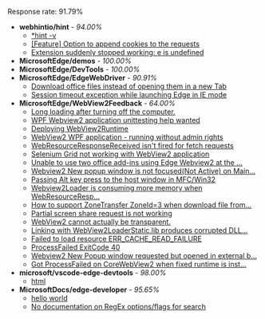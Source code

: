 Response rate: 91.79%

* **webhintio/hint** - _94.00%_
  * [*hint -v](https://github.com/webhintio/hint/issues/5174)
  * [[Feature] Option to append cookies to the requests](https://github.com/webhintio/hint/issues/5079)
  * [Extension suddenly stopped working: e is undefined](https://github.com/webhintio/hint/issues/5078)
* **MicrosoftEdge/demos** - _100.00%_
* **MicrosoftEdge/DevTools** - _100.00%_
* **MicrosoftEdge/EdgeWebDriver** - _90.91%_
  * [Download office files instead of opening them in a new Tab](https://github.com/MicrosoftEdge/EdgeWebDriver/issues/22)
  * [Session timeout exception while launching Edge in IE mode](https://github.com/MicrosoftEdge/EdgeWebDriver/issues/20)
* **MicrosoftEdge/WebView2Feedback** - _64.00%_
  * [Long loading after turning off the computer.](https://github.com/MicrosoftEdge/WebView2Feedback/issues/2475)
  * [WPF Webview2 application unittesting help wanted](https://github.com/MicrosoftEdge/WebView2Feedback/issues/2474)
  * [Deploying WebView2Runtime](https://github.com/MicrosoftEdge/WebView2Feedback/issues/2473)
  * [WebView2 WPF application - running without admin rights](https://github.com/MicrosoftEdge/WebView2Feedback/issues/2472)
  * [WebResourceResponseReceived isn't fired for fetch requests](https://github.com/MicrosoftEdge/WebView2Feedback/issues/2471)
  * [Selenium Grid not working with WebView2 application](https://github.com/MicrosoftEdge/WebView2Feedback/issues/2470)
  * [Unable to use two office add-ins using Edge Webview2 at the ...](https://github.com/MicrosoftEdge/WebView2Feedback/issues/2469)
  * [Webview2 New popup window is not focused(Not Active) on Main...](https://github.com/MicrosoftEdge/WebView2Feedback/issues/2468)
  * [Passing Alt key press to the host window in MFC/Win32](https://github.com/MicrosoftEdge/WebView2Feedback/issues/2466)
  * [Webview2Loader is consuming more memory when WebResourceResp...](https://github.com/MicrosoftEdge/WebView2Feedback/issues/2460)
  * [How to support ZoneTransfer ZoneId=3 when download file from...](https://github.com/MicrosoftEdge/WebView2Feedback/issues/2452)
  * [Partial screen share request is not working](https://github.com/MicrosoftEdge/WebView2Feedback/issues/2441)
  * [WebView2 cannot  actually be transparent.](https://github.com/MicrosoftEdge/WebView2Feedback/issues/2419)
  * [Linking with WebView2LoaderStatic.lib produces corrupted DLL...](https://github.com/MicrosoftEdge/WebView2Feedback/issues/2462)
  * [Failed to load resource ERR_CACHE_READ_FAILURE](https://github.com/MicrosoftEdge/WebView2Feedback/issues/2457)
  * [ProcessFailed ExitCode 40](https://github.com/MicrosoftEdge/WebView2Feedback/issues/2429)
  * [Webview2 New Popup window requested but opened in external b...](https://github.com/MicrosoftEdge/WebView2Feedback/issues/2425)
  * [Got ProcessFailed on CoreWebView2 when fixed runtime is inst...](https://github.com/MicrosoftEdge/WebView2Feedback/issues/2423)
* **microsoft/vscode-edge-devtools** - _98.00%_
  * [html](https://github.com/microsoft/vscode-edge-devtools/issues/1044)
* **MicrosoftDocs/edge-developer** - _95.65%_
  * [hello world](https://github.com/MicrosoftDocs/edge-developer/issues/1962)
  * [No documentation on RegEx options/flags for search](https://github.com/MicrosoftDocs/edge-developer/issues/1960)